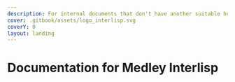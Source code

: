 ```yaml
---
description: For internal documents that don't have another suitable home
cover: .gitbook/assets/logo_interlisp.svg
coverY: 0
layout: landing
---
```


# Documentation for Medley Interlisp



